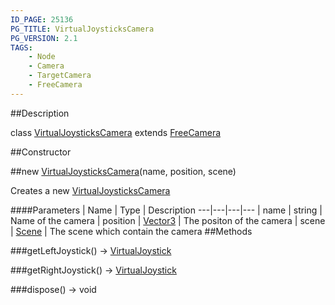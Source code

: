 ```yaml
---
ID_PAGE: 25136
PG_TITLE: VirtualJoysticksCamera
PG_VERSION: 2.1
TAGS:
    - Node
    - Camera
    - TargetCamera
    - FreeCamera
---
```

##Description

class [VirtualJoysticksCamera](/classes/2.2/VirtualJoysticksCamera) extends [FreeCamera](/classes/2.2/FreeCamera)



##Constructor

##new [VirtualJoysticksCamera](/classes/2.2/VirtualJoysticksCamera)(name, position, scene)

Creates a new [VirtualJoysticksCamera](/classes/2.2/VirtualJoysticksCamera)

####Parameters
 | Name | Type | Description
---|---|---|---
 | name | string |  Name of the camera
 | position | [Vector3](/classes/2.2/Vector3) |  The positon of the camera
 | scene | [Scene](/classes/2.2/Scene) |  The scene which contain the camera
##Methods

###getLeftJoystick() &rarr; [VirtualJoystick](/classes/2.2/VirtualJoystick)


###getRightJoystick() &rarr; [VirtualJoystick](/classes/2.2/VirtualJoystick)


###dispose() &rarr; void



